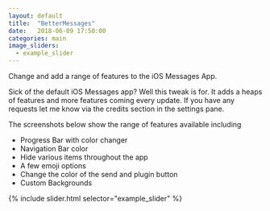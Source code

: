 ```yaml
---
layout: default
title:  "BetterMessages"
date:   2018-06-09 17:50:00
categories: main
image_sliders:
  - example_slider
---
```


Change and add a range of features to the iOS Messages App.

Sick of the default iOS Messages app? Well this tweak is for. It adds a heaps of features and more features coming every update. If you have any requests let me know via the credits section in the settings pane.

The screenshots below show the range of features available including
- Progress Bar with color changer
- Navigation Bar color
- Hide various items throughout the app
- A few emoji options
- Change the color of the send and plugin button
- Custom Backgrounds 

{% include slider.html selector="example_slider" %}
